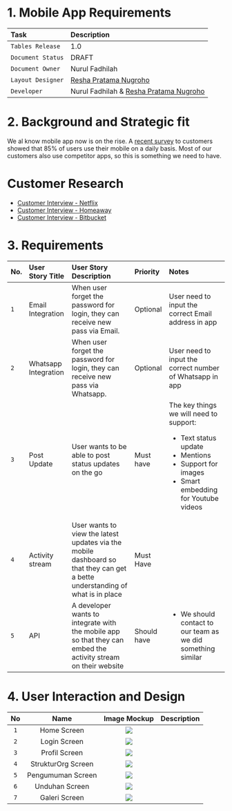 # 1. Mobile App Requirements

|Task|Description|
|:---|:---|
|`Tables Release`|1.0 |
|`Document Status`|DRAFT |
|`Document Owner`|Nurul Fadhilah|
|`Layout Designer`|[Resha Pratama Nugroho](https://web.facebook.com/reshapratama.nugroho)|
|`Developer`|Nurul Fadhilah & [Resha Pratama Nugroho](https://web.facebook.com/reshapratama.nugroho)|

# 2. Background and Strategic fit
We al know mobile app now is on the rise. A [recent survey](http://google.com) to customers showed that 85% of users use their mobile on a daily basis. Most of our customers also use competitor apps, so this is something we need to have.

# Customer Research
* [Customer Interview - Netflix](http://google.com)
* [Customer Interview - Homeaway](http://google.com)
* [Customer Interview - Bitbucket](http://google.com)

# 3. Requirements
|No.|User Story Title|User Story Description|Priority|Notes|
|:---|:---|:---|:---|:---|
|`1`|Email Integration|When user forget the password for login, they can receive new pass via Email.|Optional|User need to input the correct Email address in app|
|`2`|Whatsapp Integration|When user forget the password for login, they can receive new pass via Whatsapp.|Optional|User need to input the correct number of Whatsapp in app|
|`3`|Post Update|User wants to be able to post status updates on the go|Must have| The key things we will need to support: <ul><li>Text status update</li><li>Mentions</li><li>Support for images</li><li>Smart embedding for Youtube videos</li></ul>|
|`4`|Activity stream|User wants to view the latest updates via the mobile dashboard so that they can get a bette understanding of what is in place| Must Have| |
|`5`|API|A developer wants to integrate with the mobile app so that they can embed the activity stream on their website|Should have|<ul><li>We should contact to our team as we did something similar</li></ul>

# 4. User Interaction and Design
|No|Name|Image Mockup|Description|
|:---:|:---:|:---:|:---:|
|`1`|Home Screen|<img src="images/homescreen.jpeg">||
|`2`|Login Screen|<img src="images/login.jpeg">||
|`3`|Profil Screen|<img src="images/profil.jpeg">||
|`4`|StrukturOrg Screen|<img src="images/strukturorg.jpeg">||
|`5`|Pengumuman Screen|<img src="images/pengumuman.jpg">||
|`6`|Unduhan Screen|<img src="images/unduhan.jpg">||
|`7`|Galeri Screen|<img src="images/galeri.jpg">||